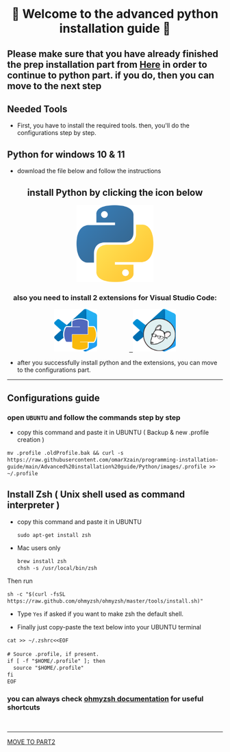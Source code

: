 <h1 align="center">🐍 Welcome to the advanced python installation guide 🐍</h1>

## Please make sure that you have already finished the prep installation part from <a href="https://github.com/omarXzain/programming-installation-guide">Here</a> in order to continue to python part. if you do, then you can move to the next step

## Needed Tools

- First, you have to install the required tools. then, you'll do the configurations step by step.

## Python for windows 10 & 11

- download the file below and follow the instructions

<h2 align="center"> install Python by clicking the icon below </h2>

<p align="center"> <kbd><a href="https://www.python.org/ftp/python/3.11.1/python-3.11.1-amd64.exe"> <img height="180px" width="180px" src="images/python.png" alt="UBUNTU"></a></kbd>
  
  <h3 align="center"> also you need to install 2 extensions for Visual Studio Code: </h3>
  <p align="center"> <kbd><a href="https://marketplace.visualstudio.com/items?itemName=ms-python.python"> <img height="100px" width="100px" src="images/pythonEXT.png" alt="pythonEXT"></a></kbd> &nbsp; &nbsp; &nbsp;&nbsp; &nbsp; &nbsp; &nbsp; &nbsp; &nbsp; &nbsp<kbd><a href="https://marketplace.visualstudio.com/items?itemName=EditorConfig.EditorConfig"> <img height="100px" width="100px" src="images/editorEXT.png" alt="editor"></a></kbd> </p>

- after you successfully install python and the extensions, you can move to the configurations part.

<hr>

## Configurations guide

### open `UBUNTU` and follow the commands step by step

- copy this command and paste it in UBUNTU ( Backup & new .profile creation )

```
mv .profile .oldProfile.bak && curl -s https://raw.githubusercontent.com/omarXzain/programming-installation-guide/main/Advanced%20installation%20guide/Python/images/.profile >> ~/.profile
```

## Install Zsh ( Unix shell used as command interpreter )

- copy this command and paste it in UBUNTU

  ```
  sudo apt-get install zsh
  ```

- Mac users only

  ```
  brew install zsh
  chsh -s /usr/local/bin/zsh
  ```

Then run

```
sh -c "$(curl -fsSL https://raw.github.com/ohmyzsh/ohmyzsh/master/tools/install.sh)"
```

- Type `Yes` if asked if you want to make zsh the default shell.

- Finally just copy-paste the text below into your UBUNTU terminal

```
cat >> ~/.zshrc<<EOF

# Source .profile, if present.
if [ -f "$HOME/.profile" ]; then
  source "$HOME/.profile"
fi
EOF
```

### you can always check [ohmyzsh documentation](https://github.com/ohmyzsh/ohmyzsh/wiki/Cheatsheet) for useful shortcuts

<br>

<hr>
<a href="Python installation guide_2.md">MOVE TO PART2 </a>
